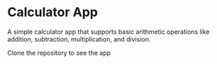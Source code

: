 # Calculator App

A simple calculator app that supports basic arithmetic operations like addition, subtraction, multiplication, and division.

Clone the repository to see the app
